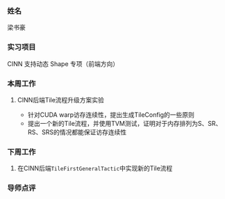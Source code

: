 ### 姓名

梁书豪

### 实习项目

CINN 支持动态 Shape 专项（前端方向）

### 本周工作

1. CINN后端Tile流程升级方案实验

    * 针对CUDA warp访存连续性，提出生成TileConfig的一些原则
    * 提出一个新的Tile流程，并使用TVM测试，证明对于内存排列为S、SR、RS、SRS的情况都能保证访存连续性

### 下周工作

1. 在CINN后端`TileFirstGeneralTactic`中实现新的Tile流程

### 导师点评
